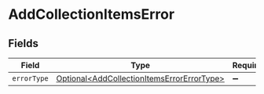 # AddCollectionItemsError


## Fields

| Field                                                                                                      | Type                                                                                                       | Required                                                                                                   | Description                                                                                                |
| ---------------------------------------------------------------------------------------------------------- | ---------------------------------------------------------------------------------------------------------- | ---------------------------------------------------------------------------------------------------------- | ---------------------------------------------------------------------------------------------------------- |
| `errorType`                                                                                                | [Optional\<AddCollectionItemsErrorErrorType>](../../models/components/AddCollectionItemsErrorErrorType.md) | :heavy_minus_sign:                                                                                         | N/A                                                                                                        |